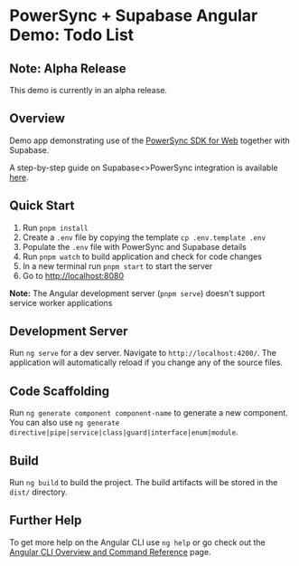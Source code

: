 # PowerSync + Supabase Angular Demo: Todo List

## Note: Alpha Release

This demo is currently in an alpha release.

## Overview

Demo app demonstrating use of the [PowerSync SDK for Web](https://www.npmjs.com/package/@powersync/web) together with Supabase.

A step-by-step guide on Supabase<>PowerSync integration is available [here](https://docs.powersync.com/integration-guides/supabase-+-powersync).

## Quick Start

1. Run `pnpm install`
2. Create a `.env` file by copying the template `cp .env.template .env`
3. Populate the `.env` file with PowerSync and Supabase details
4. Run `pnpm watch` to build application and check for code changes
5. In a new terminal run `pnpm start` to start the server
6. Go to <http://localhost:8080>

**Note:** The Angular development server (`pnpm serve`) doesn't support service worker applications

## Development Server

Run `ng serve` for a dev server. Navigate to `http://localhost:4200/`. The application will automatically reload if you change any of the source files.

## Code Scaffolding

Run `ng generate component component-name` to generate a new component. You can also use `ng generate directive|pipe|service|class|guard|interface|enum|module`.

## Build

Run `ng build` to build the project. The build artifacts will be stored in the `dist/` directory.

## Further Help

To get more help on the Angular CLI use `ng help` or go check out the [Angular CLI Overview and Command Reference](https://angular.io/cli) page.
